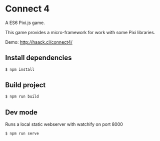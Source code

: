 # Connect 4

A ES6 Pixi.js game.

This game provides a micro-framework for work with some Pixi libraries.

Demo: http://haack.cl/connect4/

## Install dependencies

```sh
$ npm install
```

## Build project

```sh
$ npm run build
```

## Dev mode

Runs a local static webserver with watchify on port 8000

```sh
$ npm run serve
```
